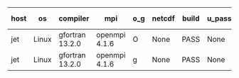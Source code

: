 

| host     | os       | compiler                              | mpi                      | o_g        | netcdf        | build       | u_pass          | u_fail          | s_pass            | s_fail            | e_pass             | e_fail             | nuopc_pass       | nuopc_fail       | artifacts link          |
|----------|----------|---------------------------------------|--------------------------|------------|---------------|-------------|-----------------|-----------------|-------------------|-------------------|--------------------|--------------------|------------------|------------------|-------------------------|
| jet | Linux | gfortran 13.2.0 | openmpi 4.1.6  | O | None  | PASS | None | None | None | None | None | None | None | None | <a href="https://github.com/esmf-org/esmf-test-artifacts/tree/89b0ae4f6bc0a1c64eaaae10409afc94d9d96f5f/develop/gfortran/13.2.0/O/openmpi/4.1.6" target="_blank">89b0ae4</a> | 
| jet | Linux | gfortran 13.2.0 | openmpi 4.1.6  | g | None  | PASS | None | None | None | None | None | None | None | None | <a href="https://github.com/esmf-org/esmf-test-artifacts/tree/a8d7ee86f9bfc589c4821d65e2a98956b552b0d2/develop/gfortran/13.2.0/g/openmpi/4.1.6" target="_blank">a8d7ee8</a> | 
